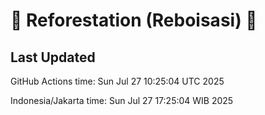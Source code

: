 
# 🌳 Reforestation (Reboisasi) 🌲

## Last Updated

GitHub Actions time: Sun Jul 27 10:25:04 UTC 2025

Indonesia/Jakarta time: Sun Jul 27 17:25:04 WIB 2025
